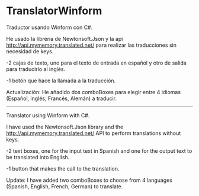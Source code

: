 # TranslatorWinform
Traductor usando Winform con C#.

He usado la librería de Newtonsoft.Json y la api http://api.mymemory.translated.net/ para realizar las traducciones sin necesidad de keys.

-2 cajas de texto, uno para el texto de entrada en español y otro de salida para traducirlo al inglés.

-1 botón que hace la llamada a la traducción.

Actualización:
He añadido dos comboBoxes para elegir entre 4 idiomas (Español, inglés, Francés, Alemán) a traducir.

------------------------------------------------------------------------------------------------------------------------------------------------
Translator using Winform with C#.

I have used the Newtonsoft.Json library and the http://api.mymemory.translated.net/ API to perform translations without keys.

-2 text boxes, one for the input text in Spanish and one for the output text to be translated into English.

-1 button that makes the call to the translation.

Update:
I have added two comboBoxes to choose from 4 languages (Spanish, English, French, German) to translate.

